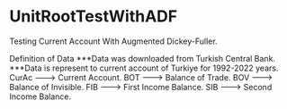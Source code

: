 # UnitRootTestWithADF
Testing Current Account With Augmented Dickey-Fuller.

Definition of Data
 ***Data was downloaded from Turkish Central Bank.
 ***Data is represent to current account of Turkiye for 1992-2022 years.
 CurAc ---> Current Account.
 BOT   ---> Balance of Trade.
 BOV   ---> Balance of Invisible.
 FIB   ---> First Income Balance.
 SIB   ---> Second Income Balance.
